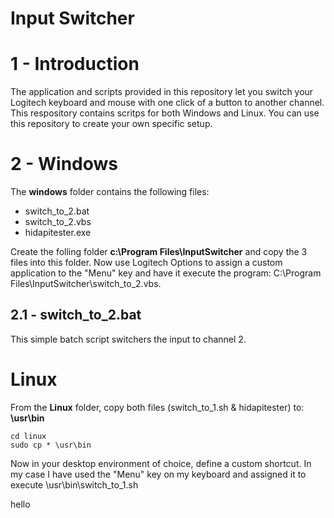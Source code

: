 # Input Switcher

# 1 - Introduction
The application and scripts provided in this repository let you switch your Logitech keyboard and mouse with one click of a button to another channel. This respository contains scritps for both Windows and Linux.
You can use this repository to create your own specific setup.

# 2 - Windows
The **windows** folder contains the following files:
- switch_to_2.bat
- switch_to_2.vbs
- hidapitester.exe

Create the folling folder **c:\Program Files\InputSwitcher** and copy the 3 files into this folder.
Now use Logitech Options to assign a custom application to the "Menu" key and have it execute the program: C:\Program Files\InputSwitcher\switch_to_2.vbs.

## 2.1 - switch_to_2.bat
This simple batch script switchers the input to channel 2.

# Linux
From the **Linux** folder, copy both files (switch_to_1.sh & hidapitester) to: **\usr\bin**
```
cd linux
sudo cp * \usr\bin
```
Now in your desktop environment of choice, define a custom shortcut. In my case I have used the "Menu" key on my keyboard and assigned it to execute \usr\bin\switch_to_1.sh

hello